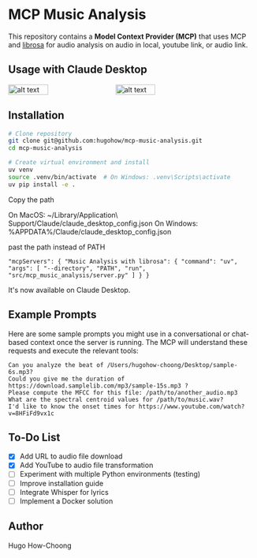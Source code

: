 # MCP Music Analysis

This repository contains a **Model Context Provider (MCP)** that uses MCP and [librosa](https://librosa.org/) for audio analysis on audio in local, youtube link, or audio link.

## Usage with Claude Desktop

<div style="display: flex; gap: 1rem;">
  <img src="public/screen.png" alt="alt text" width="40%">
  <img src="public/screen1.png" alt="alt text" width="40%">
</div>

## Installation

```bash
# Clone repository
git clone git@github.com:hugohow/mcp-music-analysis.git
cd mcp-music-analysis

# Create virtual environment and install
uv venv
source .venv/bin/activate  # On Windows: .venv\Scripts\activate
uv pip install -e .
```

Copy the path

On MacOS: ~/Library/Application\ Support/Claude/claude_desktop_config.json On Windows: %APPDATA%/Claude/claude_desktop_config.json

past the path instead of PATH
```
"mcpServers": { "Music Analysis with librosa": { "command": "uv", "args": [ "--directory", "PATH", "run", "src/mcp_music_analysis/server.py" ] } }
```

It's now available on Claude Desktop.

## Example Prompts

Here are some sample prompts you might use in a conversational or chat-based context once the server is running. The MCP will understand these requests and execute the relevant tools:

```
Can you analyze the beat of /Users/hugohow-choong/Desktop/sample-6s.mp3?
Could you give me the duration of https://download.samplelib.com/mp3/sample-15s.mp3 ?
Please compute the MFCC for this file: /path/to/another_audio.mp3
What are the spectral centroid values for /path/to/music.wav?
I'd like to know the onset times for https://www.youtube.com/watch?v=8HFiFd9vx1c
```

## To-Do List

- [x] Add URL to audio file download
- [x] Add YouTube to audio file transformation
- [ ] Experiment with multiple Python environments (testing)
- [ ] Improve installation guide
- [ ] Integrate Whisper for lyrics
- [ ] Implement a Docker solution

## Author

Hugo How-Choong
